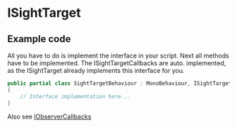 # ISightTarget

## Example code

All you have to do is implement the interface in your script.
Next all methods have to be implemented. The ISightTargetCallbacks are auto. implemented, as the ISightTarget already implements this interface for you.

```csharp
public partial class SightTargetBehaviour : MonoBehaviour, ISightTarget
{
    // Interface implementation here...
}
```

Also see  [IObserverCallbacks](IObserverCallbacks.md)